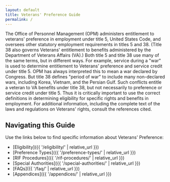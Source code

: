 ```yaml
---
layout: default
title: Veterans' Preference Guide
permalink: /
---
```


The Office of Personnel Management (OPM) administers entitlement to veterans' preference in
employment under title 5, United States Code, and oversees other statutory employment requirements in
titles 5 and 38. (Title 38 also governs Veterans' entitlement to benefits administered by the Department of
Veterans Affairs (VA).)
Both title 5 and title 38 use many of the same terms, but in different ways. For example, service during a
"war" is used to determine entitlement to Veterans' preference and service credit under title 5. OPM has
always interpreted this to mean a war declared by Congress. But title 38 defines "period of war" to
include many non-declared wars, including Korea, Vietnam, and the Persian Gulf. Such conflicts entitle a
veteran to VA benefits under title 38, but not necessarily to preference or service credit under title 5.
Thus it is critically important to use the correct definitions in determining eligibility for specific rights and
benefits in employment.
For additional information, including the complete text of the laws and regulations on Veterans' rights,
consult the references cited.

## Navigating this Guide

Use the links below to find specific information about Veterans' Preference:

*   [Eligibility]({{ '/eligibility/' | relative_url }})
*   [Preference Types]({{ '/preference-types/' | relative_url }})
*   [RIF Procedures]({{ '/rif-procedures/' | relative_url }})
*   [Special Authorities]({{ '/special-authorities/' | relative_url }})
*   [FAQs]({{ '/faq/' | relative_url }})
*   [Appendices]({{ '/appendices/' | relative_url }})
